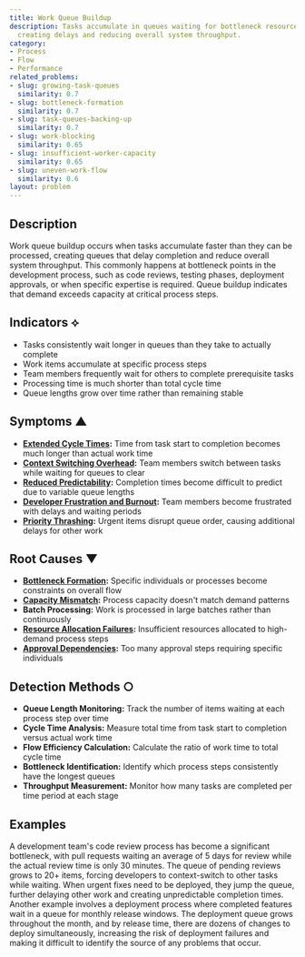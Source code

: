 ```yaml
---
title: Work Queue Buildup
description: Tasks accumulate in queues waiting for bottleneck resources or processes,
  creating delays and reducing overall system throughput.
category:
- Process
- Flow
- Performance
related_problems:
- slug: growing-task-queues
  similarity: 0.7
- slug: bottleneck-formation
  similarity: 0.7
- slug: task-queues-backing-up
  similarity: 0.7
- slug: work-blocking
  similarity: 0.65
- slug: insufficient-worker-capacity
  similarity: 0.65
- slug: uneven-work-flow
  similarity: 0.6
layout: problem
---
```


## Description

Work queue buildup occurs when tasks accumulate faster than they can be processed, creating queues that delay completion and reduce overall system throughput. This commonly happens at bottleneck points in the development process, such as code reviews, testing phases, deployment approvals, or when specific expertise is required. Queue buildup indicates that demand exceeds capacity at critical process steps.

## Indicators ⟡

- Tasks consistently wait longer in queues than they take to actually complete
- Work items accumulate at specific process steps
- Team members frequently wait for others to complete prerequisite tasks
- Processing time is much shorter than total cycle time
- Queue lengths grow over time rather than remaining stable

## Symptoms ▲

- **[Extended Cycle Times](extended-cycle-times.md):** Time from task start to completion becomes much longer than actual work time
- **[Context Switching Overhead](context-switching-overhead.md):** Team members switch between tasks while waiting for queues to clear
- **[Reduced Predictability](reduced-predictability.md):** Completion times become difficult to predict due to variable queue lengths
- **[Developer Frustration and Burnout](developer-frustration-and-burnout.md):** Team members become frustrated with delays and waiting periods
- **[Priority Thrashing](priority-thrashing.md):** Urgent items disrupt queue order, causing additional delays for other work

## Root Causes ▼

- **[Bottleneck Formation](bottleneck-formation.md):** Specific individuals or processes become constraints on overall flow
- **[Capacity Mismatch](capacity-mismatch.md):** Process capacity doesn't match demand patterns
- **Batch Processing:** Work is processed in large batches rather than continuously
- **[Resource Allocation Failures](resource-allocation-failures.md):** Insufficient resources allocated to high-demand process steps
- **[Approval Dependencies](approval-dependencies.md):** Too many approval steps requiring specific individuals

## Detection Methods ○

- **Queue Length Monitoring:** Track the number of items waiting at each process step over time
- **Cycle Time Analysis:** Measure total time from task start to completion versus actual work time
- **Flow Efficiency Calculation:** Calculate the ratio of work time to total cycle time
- **Bottleneck Identification:** Identify which process steps consistently have the longest queues
- **Throughput Measurement:** Monitor how many tasks are completed per time period at each stage

## Examples

A development team's code review process has become a significant bottleneck, with pull requests waiting an average of 5 days for review while the actual review time is only 30 minutes. The queue of pending reviews grows to 20+ items, forcing developers to context-switch to other tasks while waiting. When urgent fixes need to be deployed, they jump the queue, further delaying other work and creating unpredictable completion times. Another example involves a deployment process where completed features wait in a queue for monthly release windows. The deployment queue grows throughout the month, and by release time, there are dozens of changes to deploy simultaneously, increasing the risk of deployment failures and making it difficult to identify the source of any problems that occur.